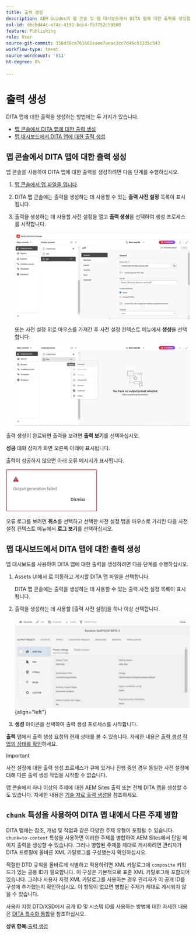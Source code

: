 ```yaml
---
title: 출력 생성
description: AEM Guides의 맵 콘솔 및 맵 대시보드에서 DITA 맵에 대한 출력을 생성합니다.
exl-id: d6cbd44c-e74c-4192-bcc4-fb7752c59508
feature: Publishing
role: User
source-git-commit: 358d38ca761661eaee7aeac2cc7d46c53105c543
workflow-type: tm+mt
source-wordcount: '511'
ht-degree: 0%

---
```


# 출력 생성

DITA 맵에 대한 출력을 생성하는 방법에는 두 가지가 있습니다.

- [맵 콘솔에서 DITA 맵에 대한 출력 생성](#generate-output-for-a-dita-map-from-the-map-console)
- [맵 대시보드에서 DITA 맵에 대한 출력 생성](#generate-output-for-a-dita-map-from-the-map-dashboard)

## 맵 콘솔에서 DITA 맵에 대한 출력 생성

맵 콘솔을 사용하여 DITA 맵에 대한 출력을 생성하려면 다음 단계를 수행하십시오.

1. [맵 콘솔에서 맵 파일을 엽니다](./open-files-map-console.md).
2. DITA 맵 콘솔에는 출력을 생성하는 데 사용할 수 있는 **출력 사전 설정** 목록이 표시됩니다.

3. 출력을 생성하는 데 사용할 사전 설정을 열고 **출력 생성**&#x200B;을 선택하여 생성 프로세스를 시작합니다.

   <img src="images/generate-output-pdf.png" alt="메타데이터 탭" width="600">

   또는 사전 설정 위로 마우스를 가져간 후 사전 설정 컨텍스트 메뉴에서 **생성**&#x200B;을 선택합니다.


   <img src="images/generate-preset-map-console.png" alt="메타데이터 탭" width="600">

출력 생성이 완료되면 출력을 보려면 **출력 보기**&#x200B;를 선택하십시오.

**성공** 대화 상자가 화면 오른쪽 아래에 표시됩니다.

출력이 성공하지 않으면 아래 오류 메시지가 표시됩니다.

<img src="images/error-log.png" alt="오류 로그" width="250">

오류 로그를 보려면 **취소**&#x200B;를 선택하고 선택한 사전 설정 탭을 마우스로 가리킨 다음 사전 설정 컨텍스트 메뉴에서 **로그 보기**&#x200B;를 선택하십시오.

## 맵 대시보드에서 DITA 맵에 대한 출력 생성

맵 대시보드를 사용하여 DITA 맵에 대한 출력을 생성하려면 다음 단계를 수행하십시오.

1. Assets UI에서 로 이동하고 게시할 DITA 맵 파일을 선택합니다.

   DITA 맵 콘솔에는 출력을 생성하는 데 사용할 수 있는 출력 사전 설정 목록이 표시됩니다.

1. 출력을 생성하는 데 사용할 [출력 사전 설정]을 하나 이상 선택합니다.

   ![](images/generate-multiple-outputs-uuid.png){align="left"}

1. **생성** 아이콘을 선택하여 출력 생성 프로세스를 시작합니다.


**출력** 탭에서 출력 생성 요청의 현재 상태를 볼 수 있습니다. 자세한 내용은 [출력 생성 작업의 상태를 확인](./generate-output-manage-process.md#view-the-status-of-the-output-generation-task)하세요.

>[!IMPORTANT]
>
> 사전 설정에 대한 출력 생성 프로세스가 큐에 있거나 진행 중인 경우 동일한 사전 설정에 대해 다른 출력 생성 작업을 시작할 수 없습니다.

맵 콘솔에서 하나 이상의 주제에 대한 AEM Sites 출력 또는 전체 DITA 맵을 생성할 수도 있습니다. 자세한 내용은 [기술 자료 출력 생성](web-editor-article-publishing.md#id218CK0U019I)을 참조하세요.

## `chunk` 특성을 사용하여 DITA 맵 내에서 다른 주제 병합

DITA 맵에는 참조, 개념 및 작업과 같은 다양한 주제 유형이 포함될 수 있습니다. `chunk=to-content` 특성을 사용하면 이러한 주제를 병합하여 AEM Sites에서 단일 페이지 출력을 생성할 수 있습니다. 그러나 병합된 주제를 제대로 게시하려면 관리자가 DITA 프로필에 올바른 XML 카탈로그를 구성했는지 확인하십시오.

적절한 DTD 규칙을 올바르게 식별하고 적용하려면 XML 카탈로그에 `composite` 키워드가 있는 공용 ID가 필요합니다.
이 구성은 기본적으로 표준 XML 카탈로그에 포함되어 있습니다. 그러나 사용자 지정 XML 카탈로그를 사용하는 경우 관리자가 이 공개 ID를 구성에 추가했는지 확인하십시오. 이 항목이 없으면 병합된 주제가 제대로 게시되지 않을 수 있습니다.

사용자 지정 DTD/XSD에서 공개 ID 및 시스템 ID를 사용하는 방법에 대한 자세한 내용은 [DITA 특수화 통합](../cs-install-guide/dita-ot-specialization.md#integrate-dita-specialization-id211mb0e00xa)을 참조하십시오.



**상위 항목:**&#x200B;[&#x200B;출력 생성](generate-output.md)
